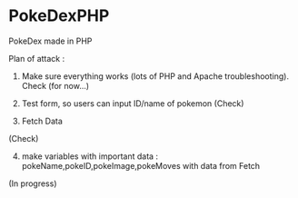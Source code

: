 # PokeDexPHP
PokeDex made in PHP

Plan of attack :

1. Make sure everything works (lots of PHP and Apache troubleshooting).
Check (for now...)

2. Test form, so users can input ID/name of pokemon
(Check)

3. Fetch Data 

(Check)

4. make variables with important data : pokeName,pokeID,pokeImage,pokeMoves
   with data from Fetch

(In progress)